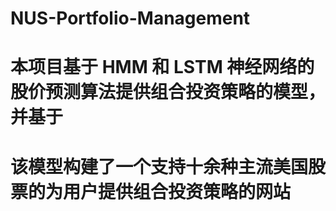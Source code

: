 # NUS-Portfolio-Management
# 本项目基于 HMM 和 LSTM 神经网络的股价预测算法提供组合投资策略的模型，并基于
#  该模型构建了一个支持十余种主流美国股票的为用户提供组合投资策略的网站

